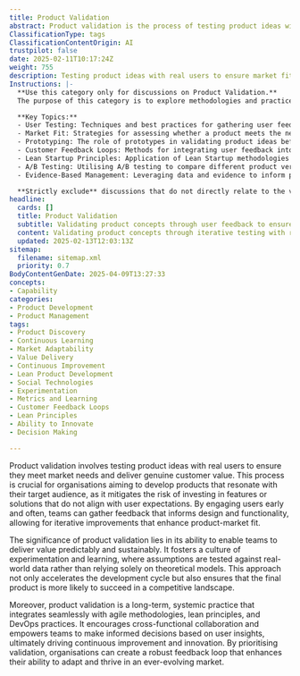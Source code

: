 ```yaml
---
title: Product Validation
abstract: Product validation is the process of testing product ideas with actual users to confirm that they meet market demands and provide real customer value. This practice is essential for organisations seeking to develop products that connect with their target audience, as it reduces the risk of investing in features or solutions that do not meet user expectations. By involving users early and frequently, teams can collect feedback that informs design and functionality, facilitating iterative enhancements that improve product-market fit. The importance of product validation lies in its capacity to enable teams to deliver value in a predictable and sustainable manner, fostering a culture of experimentation and learning where assumptions are validated through real-world data rather than theoretical models. This not only speeds up the development process but also increases the likelihood of product success in a competitive environment. Additionally, product validation is a long-term, systemic practice that aligns well with agile methodologies, lean principles, and DevOps practices. It promotes cross-functional collaboration and empowers teams to make informed decisions based on user insights, ultimately driving continuous improvement and innovation. By prioritising validation, organisations can establish a strong feedback loop that enhances their adaptability and resilience in a constantly changing market.
ClassificationType: tags
ClassificationContentOrigin: AI
trustpilot: false
date: 2025-02-11T10:17:24Z
weight: 755
description: Testing product ideas with real users to ensure market fit and customer value.
Instructions: |-
  **Use this category only for discussions on Product Validation.**  
  The purpose of this category is to explore methodologies and practices that focus on testing product ideas with real users to ensure they meet market needs and deliver customer value. This involves validating assumptions about products through user feedback and iterative testing.

  **Key Topics:**
  - User Testing: Techniques and best practices for gathering user feedback on product concepts.
  - Market Fit: Strategies for assessing whether a product meets the needs of its target audience.
  - Prototyping: The role of prototypes in validating product ideas before full-scale development.
  - Customer Feedback Loops: Methods for integrating user feedback into the product development process.
  - Lean Startup Principles: Application of Lean Startup methodologies to validate product hypotheses.
  - A/B Testing: Utilising A/B testing to compare different product versions and determine user preferences.
  - Evidence-Based Management: Leveraging data and evidence to inform product decisions and validate assumptions.

  **Strictly exclude** discussions that do not directly relate to the validation of product ideas through user engagement, such as general marketing strategies, unrelated business practices, or theoretical discussions that do not involve practical application in product testing.
headline:
  cards: []
  title: Product Validation
  subtitle: Validating product concepts through user feedback to ensure alignment with market needs and deliver genuine customer value.
  content: Validating product concepts through iterative testing with real users, ensuring alignment with market demands and delivering authentic customer value. Posts should explore user research methodologies, feedback analysis, prototype testing, and strategies for refining product offerings based on empirical evidence and user insights.
  updated: 2025-02-13T12:03:13Z
sitemap:
  filename: sitemap.xml
  priority: 0.7
BodyContentGenDate: 2025-04-09T13:27:33
concepts:
- Capability
categories:
- Product Development
- Product Management
tags:
- Product Discovery
- Continuous Learning
- Market Adaptability
- Value Delivery
- Continuous Improvement
- Lean Product Development
- Social Technologies
- Experimentation
- Metrics and Learning
- Customer Feedback Loops
- Lean Principles
- Ability to Innovate
- Decision Making

---
```

Product validation involves testing product ideas with real users to ensure they meet market needs and deliver genuine customer value. This process is crucial for organisations aiming to develop products that resonate with their target audience, as it mitigates the risk of investing in features or solutions that do not align with user expectations. By engaging users early and often, teams can gather feedback that informs design and functionality, allowing for iterative improvements that enhance product-market fit.

The significance of product validation lies in its ability to enable teams to deliver value predictably and sustainably. It fosters a culture of experimentation and learning, where assumptions are tested against real-world data rather than relying solely on theoretical models. This approach not only accelerates the development cycle but also ensures that the final product is more likely to succeed in a competitive landscape.

Moreover, product validation is a long-term, systemic practice that integrates seamlessly with agile methodologies, lean principles, and DevOps practices. It encourages cross-functional collaboration and empowers teams to make informed decisions based on user insights, ultimately driving continuous improvement and innovation. By prioritising validation, organisations can create a robust feedback loop that enhances their ability to adapt and thrive in an ever-evolving market.
